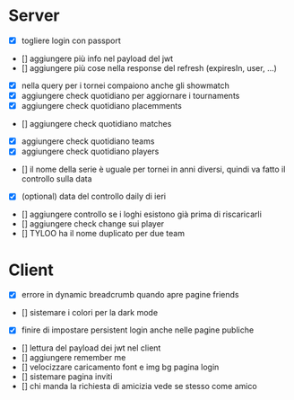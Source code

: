 # Server

-   [x] togliere login con passport
-   [] aggiungere più info nel payload del jwt
-   [] aggiungere più cose nella response del refresh (expiresIn, user, ...)
-   [x] nella query per i tornei compaiono anche gli showmatch
-   [x] aggiungere check quotidiano per aggiornare i tournaments
-   [x] aggiungere check quotidiano placemments
-   [] aggiungere check quotidiano matches
-   [x] aggiungere check quotidiano teams
-   [x] aggiungere check quotidiano players
-   [] il nome della serie è uguale per tornei in anni diversi, quindi va fatto il controllo sulla data
-   [x] (optional) data del controllo daily di ieri
-   [] aggiungere controllo se i loghi esistono già prima di riscaricarli
-   [] aggiungere check change sui player
-   [] TYLOO ha il nome duplicato per due team

# Client

-   [x] errore in dynamic breadcrumb quando apre pagine friends
-   [] sistemare i colori per la dark mode
-   [x] finire di impostare persistent login anche nelle pagine publiche
-   [] lettura del payload dei jwt nel client
-   [] aggiungere remember me
-   [] velocizzare caricamento font e img bg pagina login
-   [] sistemare pagina inviti
-   [] chi manda la richiesta di amicizia vede se stesso come amico

